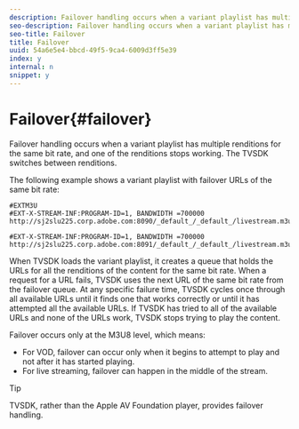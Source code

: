 ```yaml
---
description: Failover handling occurs when a variant playlist has multiple renditions for the same bit rate, and one of the renditions stops working. The TVSDK switches between renditions.
seo-description: Failover handling occurs when a variant playlist has multiple renditions for the same bit rate, and one of the renditions stops working. The TVSDK switches between renditions.
seo-title: Failover
title: Failover
uuid: 54a6e5e4-bbcd-49f5-9ca4-6009d3ff5e39
index: y
internal: n
snippet: y
---
```


# Failover{#failover}

Failover handling occurs when a variant playlist has multiple renditions for the same bit rate, and one of the renditions stops working. The TVSDK switches between renditions.

The following example shows a variant playlist with failover URLs of the same bit rate: 

```
#EXTM3U
#EXT-X-STREAM-INF:PROGRAM-ID=1, BANDWIDTH =700000
http://sj2slu225.corp.adobe.com:8090/_default_/_default_/livestream.m3u8   

#EXT-X-STREAM-INF:PROGRAM-ID=1, BANDWIDTH =700000
http://sj2slu225.corp.adobe.com:8091/_default_/_default_/livestream.m3u8
```

When TVSDK loads the variant playlist, it creates a queue that holds the URLs for all the renditions of the content for the same bit rate. When a request for a URL fails, TVSDK uses the next URL of the same bit rate from the failover queue. At any specific failure time, TVSDK cycles once through all available URLs until it finds one that works correctly or until it has attempted all the available URLs. If TVSDK has tried to all of the available URLs and none of the URLs work, TVSDK stops trying to play the content.

Failover occurs only at the M3U8 level, which means:

* For VOD, failover can occur only when it begins to attempt to play and not after it has started playing. 
* For live streaming, failover can happen in the middle of the stream.

>[!TIP]
>
>TVSDK, rather than the Apple AV Foundation player, provides failover handling.

